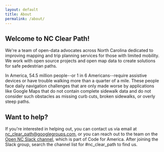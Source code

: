 ```yaml
---
layout: default
title: About
permalink: /about/
---
```


## Welcome to NC Clear Path! 

We're a team of open-data advocates across North Carolina dedicated to improving mapping and trip planning services for those with limited mobility. We work with open source projects and open map data to create solutions for safe pedestrian paths. 

In America, 54.5 million people--or 1 in 6 Americans--require assistive devices or have trouble walking more than a quarter of a mile. These people face daily navigation challenges that are only made worse by applications like Google Maps that do not contain complete sidewalk data and do not consider such obstacles as missing curb cuts, broken sidewalks, or overly steep paths. 

## Want to help?

If you're interested in helping out, you can contact us via email at nc_clear_path@googlegroups.com, or you can reach out to the team on the [Open NC Slack channel](http://code-for-nc-slack-invitations.herokuapp.com/), which is part of Code for America. After joining the Slack group, search the channel list for #nc_clear_path to find us. 

